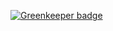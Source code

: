 
[![Greenkeeper badge](https://badges.greenkeeper.io/ginpei/exif-orientation.svg)](https://greenkeeper.io/)
